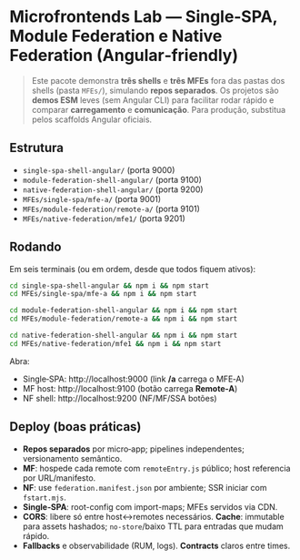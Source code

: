 # Microfrontends Lab — Single‑SPA, Module Federation e Native Federation (Angular‑friendly)

> Este pacote demonstra **três shells** e **três MFEs** fora das pastas dos shells (pasta `MFEs/`), simulando **repos separados**. Os projetos são **demos ESM** leves (sem Angular CLI) para facilitar rodar rápido e comparar **carregamento** e **comunicação**. Para produção, substitua pelos scaffolds Angular oficiais.

## Estrutura
- `single-spa-shell-angular/` (porta 9000)
- `module-federation-shell-angular/` (porta 9100)
- `native-federation-shell-angular/` (porta 9200)
- `MFEs/single-spa/mfe-a/` (porta 9001)
- `MFEs/module-federation/remote-a/` (porta 9101)
- `MFEs/native-federation/mfe1/` (porta 9201)

## Rodando
Em seis terminais (ou em ordem, desde que todos fiquem ativos):

```bash
cd single-spa-shell-angular && npm i && npm start
cd MFEs/single-spa/mfe-a && npm i && npm start

cd module-federation-shell-angular && npm i && npm start
cd MFEs/module-federation/remote-a && npm i && npm start

cd native-federation-shell-angular && npm i && npm start
cd MFEs/native-federation/mfe1 && npm i && npm start
```

Abra:
- Single‑SPA: http://localhost:9000 (link **/a** carrega o MFE‑A)
- MF host:    http://localhost:9100 (botão carrega **Remote‑A**)
- NF shell:   http://localhost:9200 (NF/MF/SSA botões)

## Deploy (boas práticas)
- **Repos separados** por micro‑app; pipelines independentes; versionamento semântico.
- **MF**: hospede cada remote com `remoteEntry.js` público; host referencia por URL/manifesto.
- **NF**: use `federation.manifest.json` por ambiente; SSR iniciar com `fstart.mjs`.
- **Single‑SPA**: root-config com import-maps; MFEs servidos via CDN.
- **CORS**: libere só entre host↔remotes necessários. **Cache**: immutable para assets hashados; `no-store`/baixo TTL para entradas que mudam rápido.
- **Fallbacks** e observabilidade (RUM, logs). **Contracts** claros entre times.
